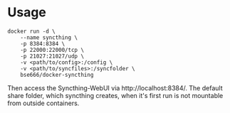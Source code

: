 # Usage

```
docker run -d \
    --name syncthing \
    -p 8384:8384 \
    -p 22000:22000/tcp \
    -p 21027:21027/udp \
    -v <path/to/config>:/config \
    -v <path/to/syncfiles>:/syncfolder \
    bse666/docker-syncthing
```
Then access the Syncthing-WebUI via http://localhost:8384/. The default share folder, which syncthing creates, when it's first run is not mountable from outside containers.
